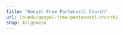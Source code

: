 ```yaml
---
title: "Gospel Free Pantecostl Church"
url: /buedu/gospel-free-pantecostl-church/
shop: Allgemein
---
```

